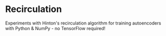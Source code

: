 # Recirculation
Experiments with Hinton's recirculation algorithm for training autoencoders with Python & NumPy - no TensorFlow required!
